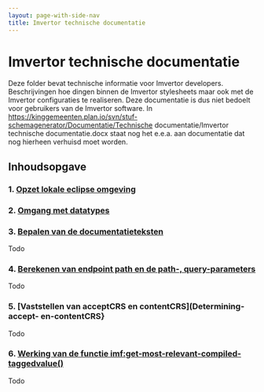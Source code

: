 ```yaml
---
layout: page-with-side-nav
title: Imvertor technische documentatie
---
```

# Imvertor technische documentatie
Deze folder bevat technische informatie voor Imvertor developers. Beschrijvingen hoe dingen binnen de Imvertor stylesheets maar ook met de Imvertor configuraties te realiseren.
Deze documentatie is dus niet bedoelt voor gebruikers van de Imvertor software.
In https://kinggemeenten.plan.io/svn/stuf-schemagenerator/Documentatie/Technische documentatie/Imvertor technische documentatie.docx staat nog het e.e.a. aan documentatie dat nog hierheen verhuisd moet worden.

## Inhoudsopgave
### 1. [Opzet lokale eclipse omgeving](Configuratie-eclipse-ontwikkel-omgeving.md)
### 2. [Omgang met datatypes](Omgang-met-datatypes.md)
### 3. [Bepalen van de documentatieteksten](schema-documentatie-generatie)
Todo
### 4. [Berekenen van endpoint path en de path-, query-parameters](Calculating-path-en-parameters)
Todo
### 5. [Vaststellen van acceptCRS en contentCRS](Determining-accept- en-contentCRS}
Todo
### 6. [Werking van de functie imf:get-most-relevant-compiled-taggedvalue()](get-most-relevant-compiled-taggedvalue)
Todo
